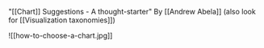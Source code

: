 "[[Chart]] Suggestions - A thought-starter" By [[Andrew Abela]] (also look for [[Visualization taxonomies]])

![[how-to-choose-a-chart.jpg]]